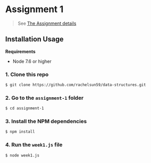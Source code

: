 # Assignment 1

> See [The Assignment details](https://github.com/visualizedata/data-structures/blob/master/assignments/weekly_assignment_01.md)

## Installation  Usage

**Requirements**
* Node 7.6 or higher 

### 1. Clone this repo

```bash
$ git clone https://github.com/rachelsun59/data-structures.git
```

### 2. Go to the `assignment-1` folder

```bash
$ cd assignment-1
```

### 3. Install the NPM dependencies

```bash
$ npm install
```

### 4. Run the `week1.js` file

```bash
$ node week1.js
```
